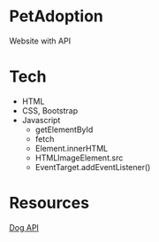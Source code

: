 # PetAdoption
Website with API

# Tech
- HTML
- CSS, Bootstrap
- Javascript
    - getElementById
    - fetch
    - Element.innerHTML
    - HTMLImageElement.src
    - EventTarget.addEventListener()

# Resources
[Dog API](https://dog.ceo/dog-api/documentation/)